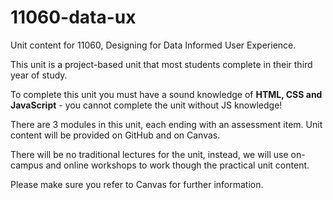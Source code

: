 # 11060-data-ux

Unit content for 11060, Designing for Data Informed User Experience.

This unit is a project-based unit that most students complete in their third year of study.

To complete this unit you must have a sound knowledge of **HTML, CSS and JavaScript** - you cannot complete the unit without JS knowledge!

There are 3 modules in this unit, each ending with an assessment item. Unit content will be provided on GitHub and on Canvas. 

There will be no traditional lectures for the unit, instead, we will use on-campus and online workshops to work though the practical unit content. 

Please make sure you refer to Canvas for further information.
